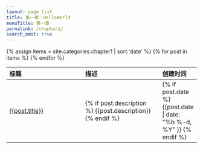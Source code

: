 ```yaml
---
layout: page_list
title: 第一章：HelloWorld
menuTitle: 第一章
permalink: /chapter1/
search_omit: true
---
```

<section>
    <table>
      <thead>
        <tr>
          <th style="text-align: left" width="41%">标题</th>
          <th style="text-align: left" width="41%">描述</th>
          <th style="text-align: left" width="20%">创建时间</th>
        </tr>
      </thead>
      <tbody>
        {% assign items = site.categories.chapter1 | sort:'date' %}
        {% for post in items %}
        <tr>
          <td style="text-align: left">
            <a href="{{ post.url | relative_url }}">
                {{post.title}}
            </a>
          </td>
          <td style="text-align: left">
            {% if post.description %}
                {{post.description}}
            {% endif %}
          </td>
          <td style="text-align: left">
            {% if post.date %}
                {{post.date | date: "%b %-d, %Y" }}
            {% endif %}
          </td>
        </tr>
        {% endfor %}
      </tbody>
    </table>
</section>